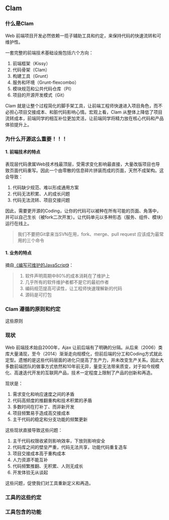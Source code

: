 ## Clam

### 什么是Clam

Web 前端项目开发必然依赖一揽子辅助工具和约定，来保持代码的快速流转和可维护性。 

一套完整的前端技术基础设施包括六个方向：

1. 前端框架（Kissy）
1. 代码骨架（Clam）
1. 构建工具（Grunt）
1. 服务和环境（Grunt-flexcombo）
1. 模块规范和公共代码仓库（PI）
1. 项目的开源开发模式（Git）

Clam 就是让整个过程简化的脚手架工具，让前端工程师快速进入项目角色，而不必担心项目交接成本、和脏代码影响心情。宏观上看，Clam 从整体上降低了项目流转成本，前端同学的相互补位更加灵活，让前端同学将精力放在核心代码和产品体验提升上。

### 为什么开源这么重要！！！

#### 1. 前端技术的特点

表现层代码隶属Web技术栈最顶层，受需求变化影响最直接，大量改版项目也导致页面代码重写。因此一个由零散的信息碎片拼装而成的页面，天然不成架构。这会导致：

1. 代码缺少规范、难以形成通用方案
1. 代码无法积累、人的成长问题
1. 代码无法流转、项目交接问题

因此，需要更开源的Coding，让你的代码可以被种在所有可能的页面、角落中，并可以自己生长（被fork二次开发）。让代码单元以多种形态（服务、组件、模块）运行在线上。

> 我们不要把Git拿来当SVN在用，fork、merge、pull request 应该成为最常用的三个命令

#### 1. 业务的特点

摘自[《编写可维护的JavaScript》](http://jayli.github.com/maintainable.javascript/)：

> 1. 软件声明周期中80%的成本消耗在了维护上
> 1. 几乎所有的软件维护者都不是它的最初作者
> 1. 编码规范提高可读性，让工程师快速理解新的代码
> 1. 源码是可打包


### Clam 遵循的原则和约定

这些原则


### 现状

Web 前端技术始自2000年，Ajax 让前后端有了明确的分隔。从后来（2006）类库大量涌现，至今（2014）渐渐走向规模化，但前后端的分工和Coding方式就此定型。遗憾的是这些代码层面的进化只提高了生产力，并未改变生产关系。因此大多数前端团队的做事方式依然和10年前无异，量变无法带来质变，对于如今规模化、高速迭代开发的互联网产品，技术一定程度上限制了产品的创新和再造。

现状是：

1. 需求变化和响应速度之间的矛盾
1. 代码高频度的推翻重构和技术积累的矛盾
1. 多数时间在打补丁、而非新开发
1. 项目频繁易手造成高交接成本
1. 主干代码的稳定和分支功能的频繁更新

这些现状直接导致这些问题：

1. 主干代码权限收紧则影响效率，下放则影响安全
1. 代码库之间的壁垒严重，代码无法共享，功能代码重复造车
1. 项目交接成本高于重构成本
1. 人力资源不能互补
1. 代码频繁推翻、无积累、人则无成长
1. 开发体验无从谈起

这些问题，促使我们对工具重新定义和再造。

### 工具的这些约定


### 工具包含的功能
